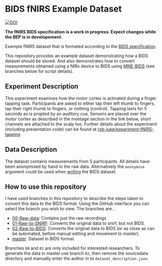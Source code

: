 # BIDS fNIRS Example Dataset

[![DOI](https://zenodo.org/badge/294376526.svg)](https://zenodo.org/badge/latestdoi/294376526)

**The fNIRS BIDS specification is a work in progress. Expect changes while the BEP is in developement.**

Example fNIRS dataset that is formated according to the [BIDS specification](https://bids-specification--802.org.readthedocs.build/en/802/03-modality-agnostic-files.html).

This repository provides an example dataset demonstrating how a BIDS dataset should be stored.
And also demonstrates how to convert measurements obtained using a NIRx device to BIDS using [MNE-BIDS](https://mne.tools/mne-bids/stable/index.html) (see branches below for script details).


## Experiment Description

This experiment examines how the motor cortex is activated during a finger tapping task.
Participants are asked to either tap their left thumb to fingers, tap their right thumb to fingers, or nothing (control).
Tapping lasts for 5 seconds as is propted by an auditory cue.
Sensors are placed over the motor cortex as described in the montage section in the link below, short channels are attached to the scalp too.
Further details about the experiment (including presentation code) can be found at [rob-luke/experiment-fNIRS-tapping](https://github.com/rob-luke/experiment-fNIRS-tapping) 


## Data Description

The dataset contains measurements from 5 participants. All details have been anonymised by hand in the raw data. Alternatively the `anonymise` argument could be used when [writing](https://mne.tools/mne-bids/stable/generated/mne_bids.write_raw_bids.html#mne_bids.write_raw_bids) the BIDS dataset.



## How to use this repository

I have used branches in this repository to describe the steps taken to convert this data to the BIDS format.
Using the GitHub interface you can select the branch you wish to view.
The branches are...

* [00-Raw-data](https://github.com/rob-luke/BIDS-NIRS-Tapping/tree/00-Raw-data): Contains just the raw recordings
* [01-Raw-to-SNIRF](https://github.com/rob-luke/BIDS-NIRS-Tapping/tree/01-Raw-to-SNIRF): Converts the original data to snirf, but not BIDS.
* [02-Raw-to-BIDS](https://github.com/rob-luke/BIDS-NIRS-Tapping/tree/02-Raw-to-BIDS): Converts the original data to BIDS (or as close as can be automated, before manual editing and movement to master).
* [master](https://github.com/rob-luke/BIDS-NIRS-Tapping): Dataset in BIDS format.

Branches `00` and `01` are only included for interested researchers. To generate the data in master use branch `02`, then remove the sourcedata directory and manually enter the author in to `dataset_description.json`.

